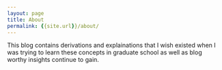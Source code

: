 ```yaml
---
layout: page
title: About
permalink: {{site.url}}/about/
---
```


This blog contains derivations and explainations that I wish existed
when I was trying to learn these concepts in graduate school as well as
blog worthy insights continue to gain.
